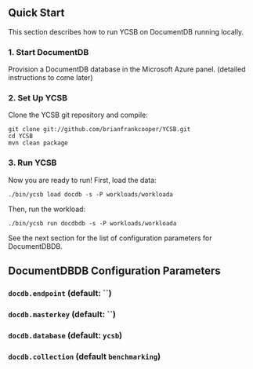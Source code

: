 ## Quick Start

This section describes how to run YCSB on DocumentDB running locally. 

### 1. Start DocumentDB

Provision a DocumentDB database in the Microsoft Azure panel. (detailed instructions to come later)

### 2. Set Up YCSB

Clone the YCSB git repository and compile:

    git clone git://github.com/brianfrankcooper/YCSB.git
    cd YCSB
    mvn clean package

### 3. Run YCSB
    
Now you are ready to run! First, load the data:

    ./bin/ycsb load docdb -s -P workloads/workloada

Then, run the workload:

    ./bin/ycsb run docdbdb -s -P workloads/workloada

See the next section for the list of configuration parameters for DocumentDBDB.

## DocumentDBDB Configuration Parameters

### `docdb.endpoint` (default: ``)

### `docdb.masterkey` (default: ``)

### `docdb.database` (default: `ycsb`)

### `docdb.collection` (default `benchmarking`)
